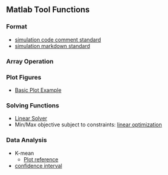 Matlab Tool Functions
---

### Format
- [simulation code comment standard](./file/sim_comment.md)
- [simulation markdown standard](./file/sim_md_standard.md)

### Array Operation



### Plot Figures
- [Basic Plot Example](./file/plotFigure.m)

### Solving Functions
- [Linear Solver](./file/LinearSolver.m)
- Min/Max objective subject to constraints: [linear optimization](./file/LPInequation.m)

### Data Analysis
- K-mean
  - [Plot reference](http://stackoverflow.com/questions/18091728/k-means-cluster-plot)
- [confidence interval](./file/confidenceInterval.m)
